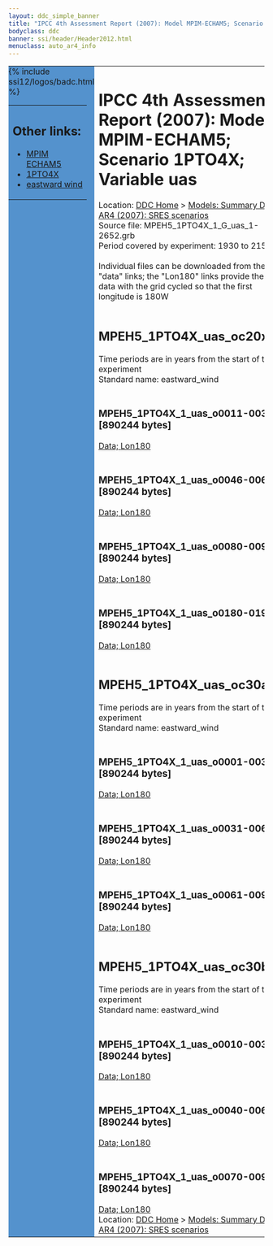 ```yaml
---
layout: ddc_simple_banner
title: "IPCC 4th Assessment Report (2007): Model MPIM-ECHAM5; Scenario 1PTO4X; Variable uas"
bodyclass: ddc
banner: ssi/header/Header2012.html
menuclass: auto_ar4_info
---
```



<table width="100%" border="0" cellspacing="0" cellpadding="0" style="border-collapse: collapse;">
<tr style="margin:0;padding:0;border:0;">
<td style="margin:0;padding:0;border:0;height:1pt;width:150pt;background:#5492CD;" valign="top" >

<div id="lh-col2" class="auto_ar4_info">
<table class="menumain" bgcolor="#5492CD" cellspacing="0" width="100%" border="0">
<tr><td>
<h2> Other links:</h2>
<ul>
<li><a href="/auto/ar4/model-MPIM-ECHAM5.html">MPIM<br/>ECHAM5</a></li>
<li><a href="/auto/ar4/scenario-1PTO4X.html">1PTO4X</a></li>
<li><a href="/auto/ar4/var-eastward_wind.html">eastward wind</a></li>
</ul>
</td></tr>
{% include ssi12/logos/badc.html %}
</table>
</div>
</td>
<td><h1>IPCC 4th Assessment Report (2007): Model MPIM-ECHAM5; Scenario 1PTO4X; Variable uas</h1>

<!-- Breadcrumb1 -->
<div id="breadcrumb1" align="left">
Location: <a href="/index.html">DDC Home</a> > <a href="/sim/gcm_clim/">Models: Summary Data</a>
> <a href="/sim/gcm_clim/SRES_AR4/index.html">AR4 (2007): SRES scenarios</a>
</div>
<!-- End of Breadcrumb1 -->Source file: MPEH5_1PTO4X_1_G_uas_1-2652.grb
<br/>
Period covered by experiment: 1930 to 2150<br/>
<br/>Individual files can be downloaded from the "data" links; the "Lon180" links provide the same data
         with the grid cycled so that the first longitude is 180W<br/>
<br/><h2>MPEH5_1PTO4X_uas_oc20x.tar</h2>
Time periods are in years from the start of the experiment<br/>
Standard name: eastward_wind<br>
<br/><h3>MPEH5_1PTO4X_1_uas_o0011-0030.nc [890244 bytes]</h3>
<a href="/cgi-bin/downl/ar4_nc/uas/MPEH5_1PTO4X_1_uas_o0011-0030.nc">Data; </a><a href="/cgi-bin/downl/ar4_nc/uas/MPEH5_1PTO4X_1_uas_o0011-0030.cyto180.nc"> Lon180</a><br/>
<br/><h3>MPEH5_1PTO4X_1_uas_o0046-0065.nc [890244 bytes]</h3>
<a href="/cgi-bin/downl/ar4_nc/uas/MPEH5_1PTO4X_1_uas_o0046-0065.nc">Data; </a><a href="/cgi-bin/downl/ar4_nc/uas/MPEH5_1PTO4X_1_uas_o0046-0065.cyto180.nc"> Lon180</a><br/>
<br/><h3>MPEH5_1PTO4X_1_uas_o0080-0099.nc [890244 bytes]</h3>
<a href="/cgi-bin/downl/ar4_nc/uas/MPEH5_1PTO4X_1_uas_o0080-0099.nc">Data; </a><a href="/cgi-bin/downl/ar4_nc/uas/MPEH5_1PTO4X_1_uas_o0080-0099.cyto180.nc"> Lon180</a><br/>
<br/><h3>MPEH5_1PTO4X_1_uas_o0180-0199.nc [890244 bytes]</h3>
<a href="/cgi-bin/downl/ar4_nc/uas/MPEH5_1PTO4X_1_uas_o0180-0199.nc">Data; </a><a href="/cgi-bin/downl/ar4_nc/uas/MPEH5_1PTO4X_1_uas_o0180-0199.cyto180.nc"> Lon180</a><br/>
<br/><h2>MPEH5_1PTO4X_uas_oc30a.tar</h2>
Time periods are in years from the start of the experiment<br/>
Standard name: eastward_wind<br>
<br/><h3>MPEH5_1PTO4X_1_uas_o0001-0030.nc [890244 bytes]</h3>
<a href="/cgi-bin/downl/ar4_nc/uas/MPEH5_1PTO4X_1_uas_o0001-0030.nc">Data; </a><a href="/cgi-bin/downl/ar4_nc/uas/MPEH5_1PTO4X_1_uas_o0001-0030.cyto180.nc"> Lon180</a><br/>
<br/><h3>MPEH5_1PTO4X_1_uas_o0031-0060.nc [890244 bytes]</h3>
<a href="/cgi-bin/downl/ar4_nc/uas/MPEH5_1PTO4X_1_uas_o0031-0060.nc">Data; </a><a href="/cgi-bin/downl/ar4_nc/uas/MPEH5_1PTO4X_1_uas_o0031-0060.cyto180.nc"> Lon180</a><br/>
<br/><h3>MPEH5_1PTO4X_1_uas_o0061-0090.nc [890244 bytes]</h3>
<a href="/cgi-bin/downl/ar4_nc/uas/MPEH5_1PTO4X_1_uas_o0061-0090.nc">Data; </a><a href="/cgi-bin/downl/ar4_nc/uas/MPEH5_1PTO4X_1_uas_o0061-0090.cyto180.nc"> Lon180</a><br/>
<br/><h2>MPEH5_1PTO4X_uas_oc30b.tar</h2>
Time periods are in years from the start of the experiment<br/>
Standard name: eastward_wind<br>
<br/><h3>MPEH5_1PTO4X_1_uas_o0010-0039.nc [890244 bytes]</h3>
<a href="/cgi-bin/downl/ar4_nc/uas/MPEH5_1PTO4X_1_uas_o0010-0039.nc">Data; </a><a href="/cgi-bin/downl/ar4_nc/uas/MPEH5_1PTO4X_1_uas_o0010-0039.cyto180.nc"> Lon180</a><br/>
<br/><h3>MPEH5_1PTO4X_1_uas_o0040-0069.nc [890244 bytes]</h3>
<a href="/cgi-bin/downl/ar4_nc/uas/MPEH5_1PTO4X_1_uas_o0040-0069.nc">Data; </a><a href="/cgi-bin/downl/ar4_nc/uas/MPEH5_1PTO4X_1_uas_o0040-0069.cyto180.nc"> Lon180</a><br/>
<br/><h3>MPEH5_1PTO4X_1_uas_o0070-0099.nc [890244 bytes]</h3>
<a href="/cgi-bin/downl/ar4_nc/uas/MPEH5_1PTO4X_1_uas_o0070-0099.nc">Data; </a><a href="/cgi-bin/downl/ar4_nc/uas/MPEH5_1PTO4X_1_uas_o0070-0099.cyto180.nc"> Lon180</a><br/>
<!-- Breadcrumb2 -->
<div id="breadcrumb2" align="left">
Location: <a href="/index.html">DDC Home</a> > <a href="/sim/gcm_clim/">Models: Summary Data</a>
> <a href="/sim/gcm_clim/SRES_AR4/index.html">AR4 (2007): SRES scenarios</a>
</div>
<!-- End of Breadcrumb2 --></td></tr></table>
